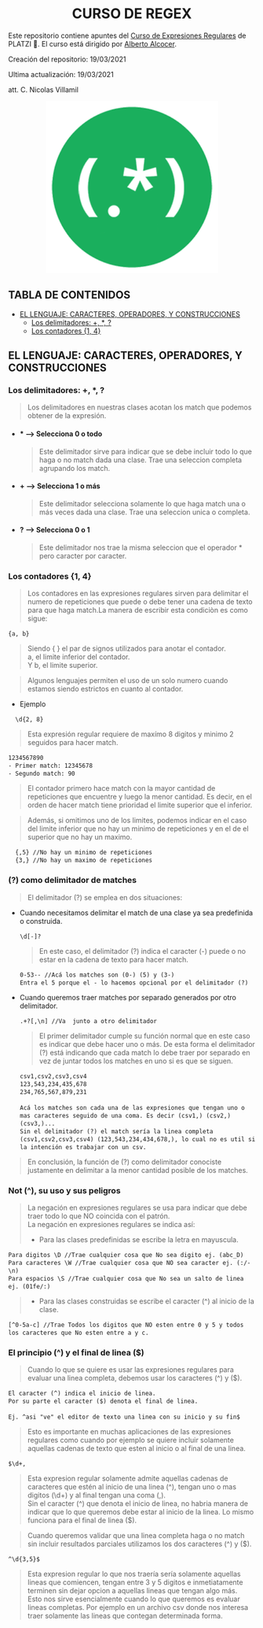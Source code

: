 <div align="center">
    <h1>CURSO DE REGEX</h1>
</div>

Este repositorio contiene apuntes del [Curso de Expresiones Regulares](https://platzi.com/clases/expresiones-regulares/) de PLATZI 💚. El curso está dirigido por [Alberto Alcocer](https://twitter.com/beco?s=20).

Creación del repositorio: 19/03/2021

Ultima actualización: 19/03/2021

att. C. Nicolas Villamil

<div align="center">
    <img src=images/regex_logo.png alt="Regex logo" width="350px" height="350px">
</div>

## TABLA DE CONTENIDOS
- [ EL LENGUAJE: CARACTERES, OPERADORES, Y CONSTRUCCIONES](#EL-LENGUAJE:-CARACTERES,-OPERADORES,-Y-CONSTRUCCIONES)
  - [Los delimitadores: +, *, ?](#Los-delimitadores:-+,-*,-?)
  - [Los contadores {1, 4}](#Los-contadores-{1,-4})



## EL LENGUAJE: CARACTERES, OPERADORES, Y CONSTRUCCIONES
### Los delimitadores: +, *, ? 
  > Los delimitadores en nuestras clases acotan los match que podemos obtener de la expresión.<br>
 - #### * --> Selecciona 0 o todo <br>
    > Este delimitador sirve para indicar que se debe incluir todo lo que haga o no match  dada una clase. Trae una seleccion completa agrupando los match.
 - #### + --> Selecciona 1 o más 
    >Este delimitador selecciona solamente lo que haga match una o más veces dada una clase. Trae una seleccion unica o completa.
 - #### ? --> Selecciona 0 o 1 
    >Este delimitador nos trae la misma seleccion que el operador * pero caracter por caracter.
### Los contadores {1, 4}
  > Los contadores en las expresiones regulares sirven para delimitar el numero de repeticiones  que puede o debe tener una cadena de texto para que haga match.La manera de escribir esta condiciòn es como sigue:

    {a, b}
  > Siendo { } el par de signos utilizados para anotar el contador. <br>
  a, el limite inferior del contador. <br>
  Y b, el limite superior.

  >Algunos lenguajes permiten el uso de un solo numero cuando estamos siendo estrictos en cuanto al contador. 
  - Ejemplo 
  >
      \d{2, 8}
  
  > Esta expresión regular requiere de maxímo 8 digitos y minimo 2 seguidos para hacer match. 

    1234567890 
    - Primer match: 12345678 
    - Segundo match: 90

  > El contador primero hace match con  la mayor cantidad de repeticiones que encuentre y luego la menor cantidad. Es decir, en el orden de hacer match tiene prioridad el limite superior que el inferior.
  
  >Además, si omitimos uno de los limites, podemos indicar en el caso del limite inferior que no hay un minimo de repeticiones y en el de el superior que no hay un maximo.

      {,5} //No hay un minimo de repeticiones
      {3,} //No hay un maximo de repeticiones  

### (?) como delimitador de matches
  > El delimitador (?) se emplea en dos situaciones: 
  - Cuando necesitamos delimitar el match de una clase ya sea predefinida o construida.
    > 
        \d[-]?
    > En este caso, el delimitador (?) indica el caracter (-) puede o no estar en la cadena de texto para hacer match.

        0-53-- //Acá los matches son (0-) (5) y (3-)
        Entra el 5 porque el - lo hacemos opcional por el delimitador (?)
  - Cuando queremos traer matches por separado generados por otro delimitador.
    >
        .+?[,\n] //Va  junto a otro delimitador
    > El primer delimitador cumple su función normal que en este caso es indicar que debe hacer uno o más. De esta forma el delimitador (?) está indicando que cada match lo debe traer por separado en vez de juntar todos los matches en uno si es que se siguen. 

        csv1,csv2,csv3,csv4
        123,543,234,435,678
        234,765,567,879,231
        
        Acá los matches son cada una de las expresiones que tengan uno o mas caracteres seguido de una coma. Es decir (csv1,) (csv2,) (csv3,)...
        Sin el delimitador (?) el match sería la linea completa (csv1,csv2,csv3,csv4) (123,543,234,434,678,), lo cual no es util si la intención es trabajar con un csv.
  >En conclusión, la función de (?) como delimitador conociste justamente en delimitar a la menor cantidad posible de los matches.

### Not (^), su uso y sus peligros

>La negación en expresiones regulares se usa para indicar que debe traer todo lo que NO coincida con el patrón. <br>
>La negación en expresiones regulares se indica así: <br>
> - Para las clases predefinidas se escribe la letra en mayuscula.

    Para digitos \D //Trae cualquier cosa que No sea digito ej. (abc_D)
    Para caracteres \W //Trae cualquier cosa que NO sea caracter ej. (:/-\n)
    Para espacios \S //Trae cualquier cosa que No sea un salto de linea ej. (01fe/:)

> - Para las clases construidas se escribe el caracter (^) al inicio de la clase.

    [^0-5a-c] //Trae Todos los digitos que NO esten entre 0 y 5 y todos los caracteres que No esten entre a y c.

### El principio (^) y el final de linea ($)

>Cuando lo que se quiere es usar las expresiones regulares para evaluar una linea completa, debemos usar los caracteres (^) y ($). <br>


    El caracter (^) indica el inicio de linea.
    Por su parte el caracter ($) denota el final de linea.

    Ej. ^asi "ve" el editor de texto una linea con su inicio y su fin$

>Esto es importante en muchas aplicaciones de las expresiones regulares como cuando por ejemplo se quiere incluir solamente aquellas cadenas de texto que esten al inicio o al final de una linea.

    $\d+,

>Esta expresion regular solamente admite aquellas cadenas de caracteres que estén al inicio de una linea (^), tengan uno o mas digitos (\d+) y al final tengan una coma (,). <br>
>Sin el caracter (^) que denota el inicio de linea, no habria manera de indicar que lo que queremos debe estar al inicio de la linea. Lo mismo funciona para el final de linea ($).

>Cuando queremos validar que una linea completa haga o no match sin incluir resultados parciales utilizamos los dos caracteres (^) y ($).

    ^\d{3,5}$

>Esta expresion regular lo que nos traería sería solamente aquellas lineas que comiencen, tengan entre 3 y 5 digitos e inmetiatamente terminen sin dejar opcion a aquellas lineas que tengan algo más. <br>
>Esto nos sirve esencialmente cuando lo que queremos es evaluar lineas completas. Por ejemplo en un archivo csv donde nos interesa traer solamente las lineas que contegan determinada forma. 